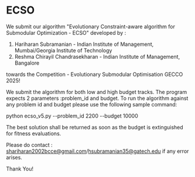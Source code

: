 # ECSO

We submit our algorithm "Evolutionary Constraint-aware algorithm for Submodular Optimization - ECSO" developed by :
1. Hariharan Subramanian - Indian Institute of Management, Mumbai/Georgia Institute of Technology
2. Reshma Chirayil Chandrasekharan - Indian Institute of Management, Bangalore

towards the Competition - Evolutionary Submodular Optimisation GECCO 2025!

We submit the algorithm for both low and high budget tracks. The program expects 2 parameters :problem_id and budget.
To run the algorithm against any problem id and budget please use the following sample command:

python ecso_v5.py --problem_id 2200 --budget 10000

The best solution shall be returned as soon as the budget is extinguished for fitness evaluations. 


Please do contact : shariharan2002bcce@gmail.com/hsubramanian35@gatech.edu if any error arises.

Thank You!
